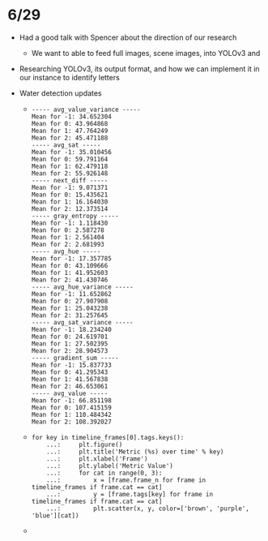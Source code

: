 # 6/29

- Had a good talk with Spencer about the direction of our research

  - We want to able to feed full images, scene images, into YOLOv3 and 

- Researching YOLOv3, its output format, and how we can implement it in our instance to identify letters

- Water detection updates

  - ```
    ----- avg_value_variance -----
    Mean for -1: 34.652304
    Mean for 0: 43.964868
    Mean for 1: 47.764249
    Mean for 2: 45.471188
    ----- avg_sat -----
    Mean for -1: 35.010456
    Mean for 0: 59.791164
    Mean for 1: 62.479118
    Mean for 2: 55.926148
    ----- next_diff -----
    Mean for -1: 9.071371
    Mean for 0: 15.435621
    Mean for 1: 16.164030
    Mean for 2: 12.373514
    ----- gray_entropy -----
    Mean for -1: 1.118430
    Mean for 0: 2.587278
    Mean for 1: 2.561404
    Mean for 2: 2.681993
    ----- avg_hue -----
    Mean for -1: 17.357785
    Mean for 0: 43.109666
    Mean for 1: 41.952603
    Mean for 2: 41.430746
    ----- avg_hue_variance -----
    Mean for -1: 11.652862
    Mean for 0: 27.907908
    Mean for 1: 25.043238
    Mean for 2: 31.257645
    ----- avg_sat_variance -----
    Mean for -1: 18.234240
    Mean for 0: 24.619701
    Mean for 1: 27.502395
    Mean for 2: 28.904573
    ----- gradient_sum -----
    Mean for -1: 15.837733
    Mean for 0: 41.295343
    Mean for 1: 41.567838
    Mean for 2: 46.653061
    ----- avg_value -----
    Mean for -1: 66.851198
    Mean for 0: 107.415159
    Mean for 1: 110.484342
    Mean for 2: 108.392027
    ```

  - ```
    for key in timeline_frames[0].tags.keys(): 
        ...:     plt.figure() 
        ...:     plt.title('Metric (%s) over time' % key) 
        ...:     plt.xlabel('Frame') 
        ...:     plt.ylabel('Metric Value') 
        ...:     for cat in range(0, 3): 
        ...:         x = [frame.frame_n for frame in timeline_frames if frame.cat == cat] 
        ...:         y = [frame.tags[key] for frame in timeline_frames if frame.cat == cat] 
        ...:         plt.scatter(x, y, color=['brown', 'purple', 'blue'][cat]) 
    ```

  - 

